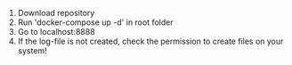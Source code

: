 1. Download repository
2. Run 'docker-compose up -d' in root folder
3. Go to localhost:8888
4. If the log-file is not created, check the permission to create files on your system!